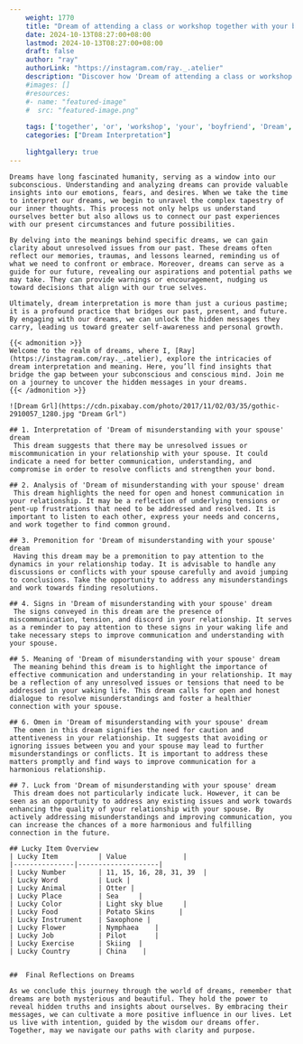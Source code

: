 ```yaml
---
    weight: 1770
    title: "Dream of attending a class or workshop together with your boyfriend"  # Assuming 'title' column exists
    date: 2024-10-13T08:27:00+08:00
    lastmod: 2024-10-13T08:27:00+08:00
    draft: false
    author: "ray"
    authorLink: "https://instagram.com/ray._.atelier"
    description: "Discover how 'Dream of attending a class or workshop together with your boyfriend' can interpret your future and uncover its significant meanings in your life."
    #images: []
    #resources:
    #- name: "featured-image"
    #  src: "featured-image.png"
    
    tags: ['together', 'or', 'workshop', 'your', 'boyfriend', 'Dream', 'class', 'a', 'of', 'attending', 'with']
    categories: ["Dream Interpretation"]
    
    lightgallery: true
---
```

    
    Dreams have long fascinated humanity, serving as a window into our subconscious. Understanding and analyzing dreams can provide valuable insights into our emotions, fears, and desires. When we take the time to interpret our dreams, we begin to unravel the complex tapestry of our inner thoughts. This process not only helps us understand ourselves better but also allows us to connect our past experiences with our present circumstances and future possibilities.
    
    By delving into the meanings behind specific dreams, we can gain clarity about unresolved issues from our past. These dreams often reflect our memories, traumas, and lessons learned, reminding us of what we need to confront or embrace. Moreover, dreams can serve as a guide for our future, revealing our aspirations and potential paths we may take. They can provide warnings or encouragement, nudging us toward decisions that align with our true selves.
    
    Ultimately, dream interpretation is more than just a curious pastime; it is a profound practice that bridges our past, present, and future. By engaging with our dreams, we can unlock the hidden messages they carry, leading us toward greater self-awareness and personal growth.
    
    {{< admonition >}}
    Welcome to the realm of dreams, where I, [Ray](https://instagram.com/ray._.atelier), explore the intricacies of dream interpretation and meaning. Here, you’ll find insights that bridge the gap between your subconscious and conscious mind. Join me on a journey to uncover the hidden messages in your dreams.
    {{< /admonition >}}
    
    ![Dream Grl](https://cdn.pixabay.com/photo/2017/11/02/03/35/gothic-2910057_1280.jpg "Dream Grl")
    
    ## 1. Interpretation of 'Dream of misunderstanding with your spouse' dream
     This dream suggests that there may be unresolved issues or miscommunication in your relationship with your spouse. It could indicate a need for better communication, understanding, and compromise in order to resolve conflicts and strengthen your bond.
    
    ## 2. Analysis of 'Dream of misunderstanding with your spouse' dream
     This dream highlights the need for open and honest communication in your relationship. It may be a reflection of underlying tensions or pent-up frustrations that need to be addressed and resolved. It is important to listen to each other, express your needs and concerns, and work together to find common ground.
    
    ## 3. Premonition for 'Dream of misunderstanding with your spouse' dream
     Having this dream may be a premonition to pay attention to the dynamics in your relationship today. It is advisable to handle any discussions or conflicts with your spouse carefully and avoid jumping to conclusions. Take the opportunity to address any misunderstandings and work towards finding resolutions.
    
    ## 4. Signs in 'Dream of misunderstanding with your spouse' dream
     The signs conveyed in this dream are the presence of miscommunication, tension, and discord in your relationship. It serves as a reminder to pay attention to these signs in your waking life and take necessary steps to improve communication and understanding with your spouse.
    
    ## 5. Meaning of 'Dream of misunderstanding with your spouse' dream
     The meaning behind this dream is to highlight the importance of effective communication and understanding in your relationship. It may be a reflection of any unresolved issues or tensions that need to be addressed in your waking life. This dream calls for open and honest dialogue to resolve misunderstandings and foster a healthier connection with your spouse.
    
    ## 6. Omen in 'Dream of misunderstanding with your spouse' dream
     The omen in this dream signifies the need for caution and attentiveness in your relationship. It suggests that avoiding or ignoring issues between you and your spouse may lead to further misunderstandings or conflicts. It is important to address these matters promptly and find ways to improve communication for a harmonious relationship.
    
    ## 7. Luck from 'Dream of misunderstanding with your spouse' dream
     This dream does not particularly indicate luck. However, it can be seen as an opportunity to address any existing issues and work towards enhancing the quality of your relationship with your spouse. By actively addressing misunderstandings and improving communication, you can increase the chances of a more harmonious and fulfilling connection in the future.
    
    ## Lucky Item Overview
    | Lucky Item          | Value              |
    |---------------|--------------------|
    | Lucky Number        | 11, 15, 16, 28, 31, 39  |
    | Lucky Word          | Luck |
    | Lucky Animal        | Otter |
    | Lucky Place         | Sea     |
    | Lucky Color         | Light sky blue     |
    | Lucky Food          | Potato Skins      |
    | Lucky Instrument    | Saxophone |
    | Lucky Flower        | Nymphaea    |
    | Lucky Job           | Pilot       |
    | Lucky Exercise      | Skiing  |
    | Lucky Country       | China    |
    
    
    ##  Final Reflections on Dreams
    
    As we conclude this journey through the world of dreams, remember that dreams are both mysterious and beautiful. They hold the power to reveal hidden truths and insights about ourselves. By embracing their messages, we can cultivate a more positive influence in our lives. Let us live with intention, guided by the wisdom our dreams offer. Together, may we navigate our paths with clarity and purpose.
    